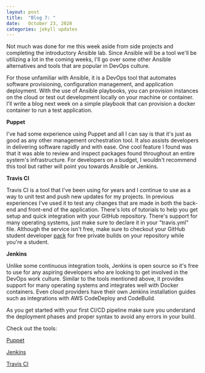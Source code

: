 ```yaml
---
layout: post
title:  "Blog 7: "
date:   October 23, 2020
categories: jekyll updates
---
```


Not much was done for me this week aside from side projects and completing the introductory Ansible lab. Since Ansible will be a tool we'll be utilizing a lot in the coming weeks, I'll go over some other Ansible alternatives and tools that are popular in DevOps culture. 

For those unfamiliar with Ansible, it is a DevOps tool that automates software provisioning, configuration management, and application deployment. With the use of Ansible playbooks, you can provision instances on the cloud or test out development locally on your machine or container. I'll write a blog next week on a simple playbook that can provision a docker container to run a test application. 

**Puppet** 

I've had some experience using Puppet and all I can say is that it's just as good as any other management orchestration tool. It also assists developers in delivering software rapidly and with ease. One cool feature I found was that it was able to review and inspect packages found throughout an entire system's infrastructure. For developers on a budget, I wouldn't recommend this tool but rather will point you towards Ansible or Jenkins.

**Travis CI** 

Travis CI is a tool that I've been using for years and I continue to use as a way to unit test and push new updates for my projects. In previous experiences I've used it to test any changes that are made in both the back-end and front-end of the application. There's lots of tutorials to help you get setup and quick integration with your GitHub repository. There's support for many operating systems, just make sure to declare it in your "travis.yml" file. Although the service isn't free, make sure to checkout your GitHub student developer [pack][p-a] for free private builds on your repository while you're a student.

**Jenkins** 

Unlike some continuous integration tools, Jenkins is open source so it's free to use for any aspiring developers who are looking to get involved in the DevOps work culture. Similar to the tools mentioned above, it provides support for many operating systems and integrates well with Docker containers. Even cloud providers have their own Jenkins installation guides such as integrations with AWS CodeDeploy and CodeBuild. 

As you get started with your first CI/CD pipeline make sure you understand the deployment phases and proper syntax to avoid any errors in your build.

Check out the tools: 

[Puppet][p-u]

[Jenkins][j-e]

[Travis CI][t-ci]


[j-e]: https://www.jenkins.io/download/
[p-u]: https://puppet.com/products/puppet-enterprise/
[t-ci]: https://docs.travis-ci.com/user/for-beginners/
[p-a]: https://education.github.com/pack/offers